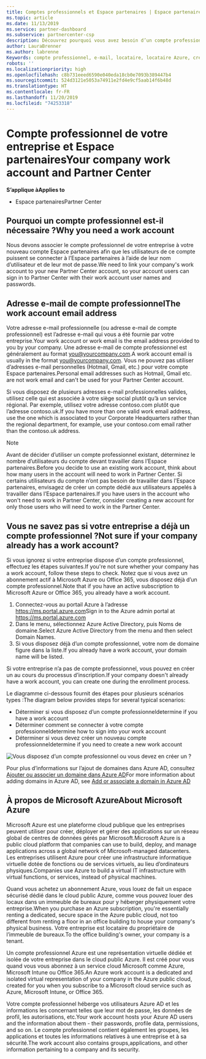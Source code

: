 ```yaml
---
title: Comptes professionnels et Espace partenaires | Espace partenaires
ms.topic: article
ms.date: 11/13/2019
ms.service: partner-dashboard
ms.subservice: partnercenter-csp
description: Découvrez pourquoi vous avez besoin d’un compte professionnel pour créer un compte Espace partenaires et si vous disposez déjà d’un compte professionnel.
author: LauraBrenner
ms.author: labrenne
Keywords: compte professionnel, e-mail, locataire, locataire Azure, créer un compte, nom de domaine
robots: ''
ms.localizationpriority: high
ms.openlocfilehash: c8b731eeed6590e040eda18cb0e7093b389447b4
ms.sourcegitcommit: 524d3121e5053a74911e2fd4e9cf5aab14f6b48d
ms.translationtype: HT
ms.contentlocale: fr-FR
ms.lasthandoff: 11/20/2019
ms.locfileid: "74253318"
---
```

# <a name="your-company-work-account-and-partner-center"></a><span data-ttu-id="0ba50-104">Compte professionnel de votre entreprise et Espace partenaires</span><span class="sxs-lookup"><span data-stu-id="0ba50-104">Your company work account and Partner Center</span></span>  

<span data-ttu-id="0ba50-105">**S’applique à**</span><span class="sxs-lookup"><span data-stu-id="0ba50-105">**Applies to**</span></span>

-  <span data-ttu-id="0ba50-106">Espace partenaires</span><span class="sxs-lookup"><span data-stu-id="0ba50-106">Partner Center</span></span>

## <a name="why-you-need-a-work-account"></a><span data-ttu-id="0ba50-107">Pourquoi un compte professionnel est-il nécessaire ?</span><span class="sxs-lookup"><span data-stu-id="0ba50-107">Why you need a work account</span></span>

<span data-ttu-id="0ba50-108">Nous devons associer le compte professionnel de votre entreprise à votre nouveau compte Espace partenaires afin que les utilisateurs de ce compte puissent se connecter à l’Espace partenaires à l’aide de leur nom d’utilisateur et de leur mot de passe.</span><span class="sxs-lookup"><span data-stu-id="0ba50-108">We need to link your company's work account to your new Partner Center account, so your account users can sign in to Partner Center with their work account user names and passwords.</span></span>

## <a name="the-work-account-email-address"></a><span data-ttu-id="0ba50-109">Adresse e-mail de compte professionnel</span><span class="sxs-lookup"><span data-stu-id="0ba50-109">The work account email address</span></span>

<span data-ttu-id="0ba50-110">Votre adresse e-mail professionnelle (ou adresse e-mail de compte professionnel) est l’adresse e-mail qui vous a été fournie par votre entreprise.</span><span class="sxs-lookup"><span data-stu-id="0ba50-110">Your work account or work email is the email address provided to you by your company.</span></span> <span data-ttu-id="0ba50-111">Une adresse e-mail de compte professionnel est généralement au format you@yourcompany.com.</span><span class="sxs-lookup"><span data-stu-id="0ba50-111">A work account email is usually in the format you@yourcompany.com.</span></span> <span data-ttu-id="0ba50-112">Vous ne pouvez pas utiliser d’adresses e-mail personnelles (Hotmail, Gmail, etc.) pour votre compte Espace partenaires.</span><span class="sxs-lookup"><span data-stu-id="0ba50-112">Personal email addresses such as Hotmail, Gmail etc. are not work email and can't be used for your Partner Center account.</span></span> 

<span data-ttu-id="0ba50-113">Si vous disposez de plusieurs adresses e-mail professionnelles valides, utilisez celle qui est associée à votre siège social plutôt qu’à un service régional. Par exemple, utilisez votre adresse contoso.com plutôt que l’adresse contoso.uk.</span><span class="sxs-lookup"><span data-stu-id="0ba50-113">If you have more than one valid work email address, use the one which is associated to your Corporate Headquarters rather than the regional department, for example, use your contoso.com email rather than the contoso.uk address.</span></span>

> [!NOTE]  
>  <span data-ttu-id="0ba50-114">Avant de décider d’utiliser un compte professionnel existant, déterminez le nombre d’utilisateurs du compte devant travailler dans l’Espace partenaires.</span><span class="sxs-lookup"><span data-stu-id="0ba50-114">Before you decide to use an existing work account, think about how many users in the account will need to work in Partner Center.</span></span> <span data-ttu-id="0ba50-115">Si certains utilisateurs du compte n’ont pas besoin de travailler dans l’Espace partenaires, envisagez de créer un compte dédié aux utilisateurs appelés à travailler dans l’Espace partenaires.</span><span class="sxs-lookup"><span data-stu-id="0ba50-115">If you have users in the account who won't need to work in Partner Center, consider creating a new account for only those users who will need to work in the Partner Center.</span></span>


## <a name="not-sure-if-your-company-already-has-a-work-account"></a><span data-ttu-id="0ba50-116">Vous ne savez pas si votre entreprise a déjà un compte professionnel ?</span><span class="sxs-lookup"><span data-stu-id="0ba50-116">Not sure if your company already has a work account?</span></span>

<span data-ttu-id="0ba50-117">Si vous ignorez si votre entreprise dispose d’un compte professionnel, effectuez les étapes suivantes.</span><span class="sxs-lookup"><span data-stu-id="0ba50-117">If you're not sure whether your company has a work account, follow these steps to check.</span></span> <span data-ttu-id="0ba50-118">Notez que si vous avez un abonnement actif à Microsoft Azure ou Office 365, vous disposez déjà d’un compte professionnel.</span><span class="sxs-lookup"><span data-stu-id="0ba50-118">Note that if you have an active subscription to Microsoft Azure or Office 365, you already have a work account.</span></span>

1.  <span data-ttu-id="0ba50-119">Connectez-vous au portail Azure à l’adresse https://ms.portal.azure.com</span><span class="sxs-lookup"><span data-stu-id="0ba50-119">Sign in to the Azure admin portal at https://ms.portal.azure.com</span></span>
2.  <span data-ttu-id="0ba50-120">Dans le menu, sélectionnez Azure Active Directory, puis Noms de domaine.</span><span class="sxs-lookup"><span data-stu-id="0ba50-120">Select Azure Active Directory from the menu and then select Domain Names.</span></span>
3.  <span data-ttu-id="0ba50-121">Si vous disposez déjà d’un compte professionnel, votre nom de domaine figure dans la liste.</span><span class="sxs-lookup"><span data-stu-id="0ba50-121">If you already have a work account, your domain name will be listed.</span></span>

<span data-ttu-id="0ba50-122">Si votre entreprise n’a pas de compte professionnel, vous pouvez en créer un au cours du processus d’inscription.</span><span class="sxs-lookup"><span data-stu-id="0ba50-122">If your company doesn't already have a work account, you can create one during the enrollment process.</span></span>

<span data-ttu-id="0ba50-123">Le diagramme ci-dessous fournit des étapes pour plusieurs scénarios types :</span><span class="sxs-lookup"><span data-stu-id="0ba50-123">The diagram below provides steps for several typical scenarios:</span></span>

- <span data-ttu-id="0ba50-124">Déterminer si vous disposez d’un compte professionnel</span><span class="sxs-lookup"><span data-stu-id="0ba50-124">determine if you have a work account</span></span> 
- <span data-ttu-id="0ba50-125">Déterminer comment se connecter à votre compte professionnel</span><span class="sxs-lookup"><span data-stu-id="0ba50-125">determine how to sign into your work account</span></span> 
- <span data-ttu-id="0ba50-126">Déterminer si vous devez créer un nouveau compte professionnel</span><span class="sxs-lookup"><span data-stu-id="0ba50-126">determine if you need to create a new work account</span></span>


![Vous disposez d’un compte professionnel ou vous devez en créer un ?](images/onboardingAADFlow.png)

<span data-ttu-id="0ba50-128">Pour plus d’informations sur l’ajout de domaines dans Azure AD, consultez [Ajouter ou associer un domaine dans Azure AD](https://docs.microsoft.com/azure/active-directory/active-directory-add-domain)</span><span class="sxs-lookup"><span data-stu-id="0ba50-128">For more information about adding domains in Azure AD, see [Add or associate a domain in Azure AD](https://docs.microsoft.com/azure/active-directory/active-directory-add-domain)</span></span>

## <a name="about-microsoft-azure"></a><span data-ttu-id="0ba50-129">À propos de Microsoft Azure</span><span class="sxs-lookup"><span data-stu-id="0ba50-129">About Microsoft Azure</span></span>

<span data-ttu-id="0ba50-130">Microsoft Azure est une plateforme cloud publique que les entreprises peuvent utiliser pour créer, déployer et gérer des applications sur un réseau global de centres de données gérés par Microsoft.</span><span class="sxs-lookup"><span data-stu-id="0ba50-130">Microsoft Azure is a public cloud platform that companies can use to build, deploy, and manage applications across a global network of Microsoft-managed datacenters.</span></span> <span data-ttu-id="0ba50-131">Les entreprises utilisent Azure pour créer une infrastructure informatique virtuelle dotée de fonctions ou de services virtuels, au lieu d’ordinateurs physiques.</span><span class="sxs-lookup"><span data-stu-id="0ba50-131">Companies use Azure to build a virtual IT infrastructure with virtual functions, or services, instead of physical machines.</span></span> 

<span data-ttu-id="0ba50-132">Quand vous achetez un abonnement Azure, vous louez de fait un espace sécurisé dédié dans le cloud public Azure, comme vous pouvez louer des locaux dans un immeuble de bureaux pour y héberger physiquement votre entreprise.</span><span class="sxs-lookup"><span data-stu-id="0ba50-132">When you purchase an Azure subscription, you're essentially renting a dedicated, secure space in the Azure public cloud, not too different from renting a floor in an office building to house your company's physical business.</span></span> <span data-ttu-id="0ba50-133">Votre entreprise est locataire du propriétaire de l’immeuble de bureaux.</span><span class="sxs-lookup"><span data-stu-id="0ba50-133">To the office building's owner, your company is a tenant.</span></span> 

<span data-ttu-id="0ba50-134">Un compte professionnel Azure est une représentation virtuelle dédiée et isolée de votre entreprise dans le cloud public Azure. Il est créé pour vous quand vous vous abonnez à un service cloud Microsoft comme Azure, Microsoft Intune ou Office 365.</span><span class="sxs-lookup"><span data-stu-id="0ba50-134">An Azure work account is a dedicated and isolated virtual representation of your company in the Azure public cloud, created for you when you subscribe to a Microsoft cloud service such as Azure, Microsoft Intune, or Office 365.</span></span> 

<span data-ttu-id="0ba50-135">Votre compte professionnel héberge vos utilisateurs Azure AD et les informations les concernant telles que leur mot de passe, les données de profil, les autorisations, etc.</span><span class="sxs-lookup"><span data-stu-id="0ba50-135">Your work account hosts your Azure AD users and the information about them - their passwords, profile data, permissions, and so on.</span></span> <span data-ttu-id="0ba50-136">Le compte professionnel contient également les groupes, les applications et toutes les informations relatives à une entreprise et à sa sécurité.</span><span class="sxs-lookup"><span data-stu-id="0ba50-136">The work account also contains groups,applications, and other information pertaining to a company and its security.</span></span> 
